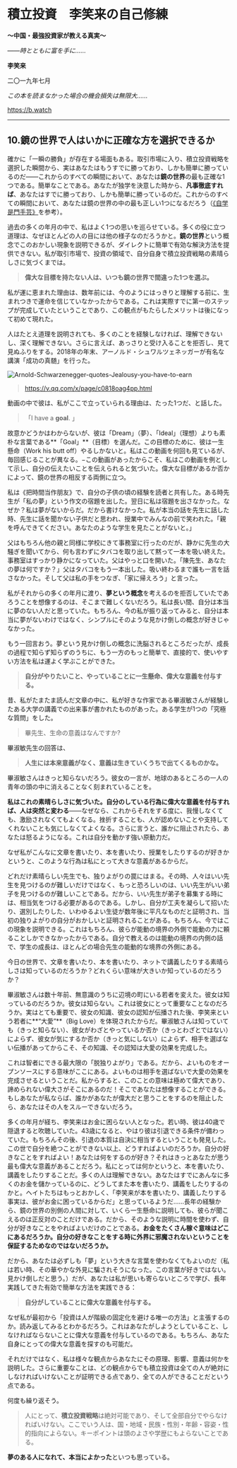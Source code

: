 # **積立投資　李笑来の自己修練**

**～中国・最強投資家が教える真実～**

*――時とともに富を手に……*

**李笑来**

二〇一九年七月

*この本を読まなかった場合の機会損失は無限大……*

https://b.watch

------

## **10.鏡の世界で人はいかに正確な方を選択できるか**

確かに「一瞬の勝負」が存在する場面もある。取引市場に入り、積立投資戦略を選択した瞬間から、実はあなたはもうすでに勝っており、しかも簡単に勝っているのだ――これからのすべての瞬間において、あなたは**鏡の世界**の最も正確な1つである。簡単なことである。あなたが独学を決意した時から、**凡事徹底すれば**、あなたはすでに勝っており、しかも簡単に勝っているのだ。これからのすべての瞬間において、あなたは鏡の世界の中の最も正しい1つになるだろう（[《自学是門手芸》](https://github.com/selfteaching/the-craft-of-selfteaching)を参考）。

過去の多くの年月の中で、私はよく1つの思いを巡らせている。多くの役に立つ道理は、なぜほとんどの人の目には他の様子なのだろうかと。**鏡の世界**という概念でこのおかしい現象を説明できるが、ダイレクトに簡単で有効な解決方法を提供できない。私が取引市場で、投資の領域で、自分自身で積立投資戦略の素晴らしさに気づくまでは。

> **偉大な目標を持たない人は、いつも鏡の世界で間違った1つを選ぶ。**

私が運に恵まれた理由は、数年前には、今のようにはっきりと理解する前に、生まれつきで運命を信じていなかったからである。これは実際すでに第一のステップが完成していたということであり、この観点がもたらしたメリットは後になって初めて現れた。

人はたとえ道理を説明されても、多くのことを経験しなければ、理解できないし、深く理解できない。さらに言えば、あっさりと受け入ることを拒否し、見て見ぬふりをする。2018年の年末、アーノルド・シュワルツェネッガーが有名な講演「成功の真髄」を行った。

![Arnold-Schwarzenegger-quotes-Jealousy-you-have-to-earn](C:/Users/admin/Desktop/images/Arnold-Schwarzenegger-quotes-Jealousy-you-have-to-earn.jpg) 

> https://v.qq.com/x/page/c0818oag4pp.html

動画の中で彼は、私がここで立っていられる理由は、たった1つだ、と話した。

> 「I have a **goal**. 」

故意かどうかはわからないが、彼は「Dream」（夢）、「Ideal」（理想）よりも素朴な言葉である**「Goal」**（目標）を選んだ。この目標のために、彼は一生懸命（Work his butt off）やるしかないと。私はこの動画を何回も見ているが、毎回感じることが異なる。−この動画があったからこそ、私はこの動画を例として示し、自分の伝えたいことを伝えられると気づいた。偉大な目標があるか否かによって、鏡の世界の相反する両側に立つ。

私は《把時間当作朋友》で、自分の子供の頃の経験を読者と共有した。ある時先生が「私の夢」という作文の宿題を出した。翌日に私は宿題を出さなかった。なぜか？私は夢がないからだ。だから書けなかった。私が本当の話を先生に話した時、先生に話を聞かない子供だと思われ、授業中でみんなの前で笑われた。「親を呼んできてください。あなたのような学生を見たことがないと。」

父はもちろん他の親と同様に学校にきて事務室に行ったのだが、静かに先生の大騒ぎを聞いてから、何も言わずにタバコを取り出して黙って一本を吸い終えた。事務室はすっかり静かになっていた。父はやっと口を開いた。「陳先生、あなたの夢は何ですか？」父はタバコをもう一本出した。吸い終わるまで誰も一言を話さなかった。そして父は私の手をつなぎ、「家に帰えろう」と言った。

私がそれからの多くの年月に渡り、**夢という概念**を考えるのを拒否していたであろうことを想像するのは、そこまで難しくないだろう。私は長い間、自分は本当に夢のない人だと思っていた。もちろん、今の私が振り返ってみると、自分は本当に夢がないわけではなく、シンプルにそのような見かけ倒しの概念が好きじゃなかった。

もう一回言おう。夢という見かけ倒しの概念に洗脳されるところだったが、成長の過程で知らず知らずのうちに、もう一方のもっと簡単で、直接的で、使いやすい方法を私は運よく学ぶことができた。

> **自分がやりたいこと、やっていることに一生懸命、偉大な意義を付与する。**

昔、私がたまたま読んだ文章の中に、私が好きな作家である畢淑敏さんが経験したある大学の講義での出来事が書かれたものがあった。ある学生が1つの「究極な質問」をした。

> 畢先生、生命の意義はなんですか?

畢淑敏先生の回答は、

> **人生には本来意義がなく、意義は生きていくうちで出てくるものかな。**

畢淑敏さんはきっと知らないだろう。彼女の一言が、地球のあるところの一人の青年の頭の中に消えることなく刻まれていることを。

**私はこれの素晴らしさに気づいた。自分のしている行為に偉大な意義を付与すれば、人は突然と変わる**――なぜなら、これからそれをする度に、我慢しなくても、激励されなくてもよくなる。挫折することも、人が認めないことや支持してくれないことも気にしなくてよくなる。さらに言うと、誰かに阻止されたら、あなたは怒るようになる。これは自分を動かす強い原動力だ。

なぜ私がこんなに文章を書いたり、本を書いたり、授業をしたりするのが好きかというと、このような行為は私にとって大きな意義があるからだ。

どれだけ素晴らしい先生でも、独りよがりの罠にはまる。その時、人々はいい先生を見つけるのが難しいだけではなく、もっと恐ろしいのは、いい先生がいい弟子を見つけるのが難しいことである。だから、いい先生が弟子を募集する時には、相当気をつける必要があるのである。しかし、自分が工夫を凝らして招いたり、選別したりした、いわゆるよい生徒が数年後に平凡なものだと証明され、当初の独りよがりの自分がおかしいと証明されることがある。もちろん、今ではこの現象を説明できる。これはもちろん、彼らが能動の境界の外側で能動の力に頼ることしかできなかったからである。自分で教えるのは能動の境界の内側の話で、学生の成長は、ほとんどの場合先生の能動的な境界の外側にある。

今日の世界で、文章を書いたり、本を書いたり、ネットで講義したりする素晴らしさは知っているのだろうか？どれくらい意味が大きいか知っているのだろうか？

畢淑敏さんは数十年前、無意識のうちに辺境の町にいる若者を変えた。彼女は知っているのだろうか。彼女は知らない。これは彼女にとって重要なことなのだろうか。実はとても重要で、彼女の知識、彼女の認知が伝播された後、李笑来という若者に**“大愛”**（Big Love）を体現されたからだ。畢淑敏さんは知っていても（きっと知らない）、彼女がわざとやっているか否か（きっとわざとではない）によらず、彼女が気にするか否か（きっと気にしない）によらず、相手を選ばない伝播があってからこそ、その知識、その認知は大愛の効果を完成した。

これは智者にできる最大限の「脱独りよがり」である。だから、よいものをオープンソースにする意味がここにある。よいものは相手を選ばないで大愛の効果を完成させるということだ。私からすると、このことの意味は極めて偉大であり、諦められない偉大さがそこにあるのだ！そこであなたは想像することができる。もしあなたが私ならば、誰かがあなたが偉大だと思うことをするのを阻止したら、あなたはその人をスルーできないだろう。

多くの年月が経ち、李笑来はお金に困らない人となった。若い時、彼は40歳で隠退すると吹聴していた。43歳になると、やはり彼は引退できる条件が備わっていた。もちろんその後、引退の本質は自決に相当するということも発見した。この世で自分を絶つことができない以上、どうすればよいのだろうか。自分の好きなことをすればよい！あなたは何をするのが好き？それはきっとあなたが思う最も偉大な意義があることだろう。私にとっては何かというと、本を書いたり、講義をしたりすることだ。多くの人は理解できない。あなたはすでにあんなに多くのお金を儲かっているのに、どうしてまた本を書いたり、講義をしたりするのかと。ヘイトたちはもっとおかしく、「李笑来が本を書いたり、講義したりする事実は、彼がお金に困っているからだ」と思っているようだ……長年の経験から、鏡の世界の別側の人間に対して、いくら一生懸命に説明しても、彼らが聞こえるのは正反対のことだけである。だから、そのような説明に時間を使わず、自分が好きなことをやればよいだけのことである。**お金をたくさん稼ぐ意味はどこにあるだろうか。自分の好きなことをする時に外界に邪魔されないということを保証するためなのではないだろうか。**

だから、あなたは必ずしも「夢」という大きな言葉を使わなくてもよいのだ（私は若い時、その華やかな外見に騙されそうになった。この言葉が好きではない。見かけ倒しだと思う。）だが、あなたは私が思いも寄らないところで学び、長年実践してきた有効で簡単な方法を実践できる：

> **自分がしていることに偉大な意義を付与する。**

なぜ私が最初から「投資は人が階級の固定化を避ける唯一の方法」と主張するのか。読み返してみるとわかるだろう。これはあなたがしようとしていること、しなければならないことに偉大な意義を付与しているのである。もちろん、あなた自身にとっての偉大な意義を探すのも可能だ。

それだけではなく、私は様々な観点からあなたにその原理、影響、意義は何かを説明した。さらに重要なことは、どの観点からでも積立投資は全ての人が絶対にしなければいけないことが証明できる点であり、全ての人ができることだという点である。

何度も繰り返そう。

> 人にとって、**積立投資戦略**は絶対可能であり、そして全部自分でやらなければいけない。ここでいう人は、国・地域・民族・性別・年齢・容姿・性的指向によらない。キーポイントは頭のよさや学歴にもよらないことである。

**夢のある人になれて、本当によかった**といつも思っている。